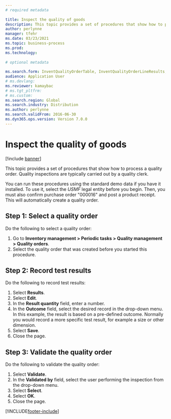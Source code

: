 ```yaml
--- 
# required metadata 
 
title: Inspect the quality of goods
description: This topic provides a set of procedures that show how to process a quality order.
author: perlynne
manager: tfehr 
ms.date: 03/23/2021
ms.topic: business-process 
ms.prod:  
ms.technology:  
 
# optional metadata 
 
ms.search.form: InventQualityOrderTable, InventQualityOrderLineResults, HcmWorkerLookUp   
audience: Application User 
# ms.devlang:  
ms.reviewer: kamaybac
# ms.tgt_pltfrm:  
# ms.custom:  
ms.search.region: Global
ms.search.industry: Distribution
ms.author: perlynne
ms.search.validFrom: 2016-06-30 
ms.dyn365.ops.version: Version 7.0.0 
---
```

# Inspect the quality of goods

[!include [banner](../../includes/banner.md)]

This topic provides a set of procedures that show how to process a quality order. Quality inspections are typically carried out by a quality clerk.

You can run these procedures using the standard demo data if you have it installed. To use it, select the *USMF* legal entity before you begin. Then, you must also confirm purchase order "000016" and post a product receipt. This will automatically create a quality order.

## Step 1: Select a quality order

Do the following to select a quality order:

1. Go to **Inventory management > Periodic tasks > Quality management > Quality orders**.
1. Select the quality order that was created before you started this procedure.  

## Step 2: Record test results

Do the following to record test results:

1. Select **Results**.
1. Select **Edit**.
1. In the **Result quantity** field, enter a number.
1. In the **Outcome** field, select the desired record in the drop-down menu. In this example, the result is based on a pre-defined outcome. Normally you would record a more specific test result, for example a size or other dimension.  
1. Select **Save**.
1. Close the page.

## Step 3: Validate the quality order

Do the following to validate the quality order:

1. Select **Validate**.
1. In the **Validated by** field, select the user performing the inspection from the drop-down menu.  
1. Select **Select**.
1. Select **OK**.
1. Close the page.


[!INCLUDE[footer-include](../../../includes/footer-banner.md)]